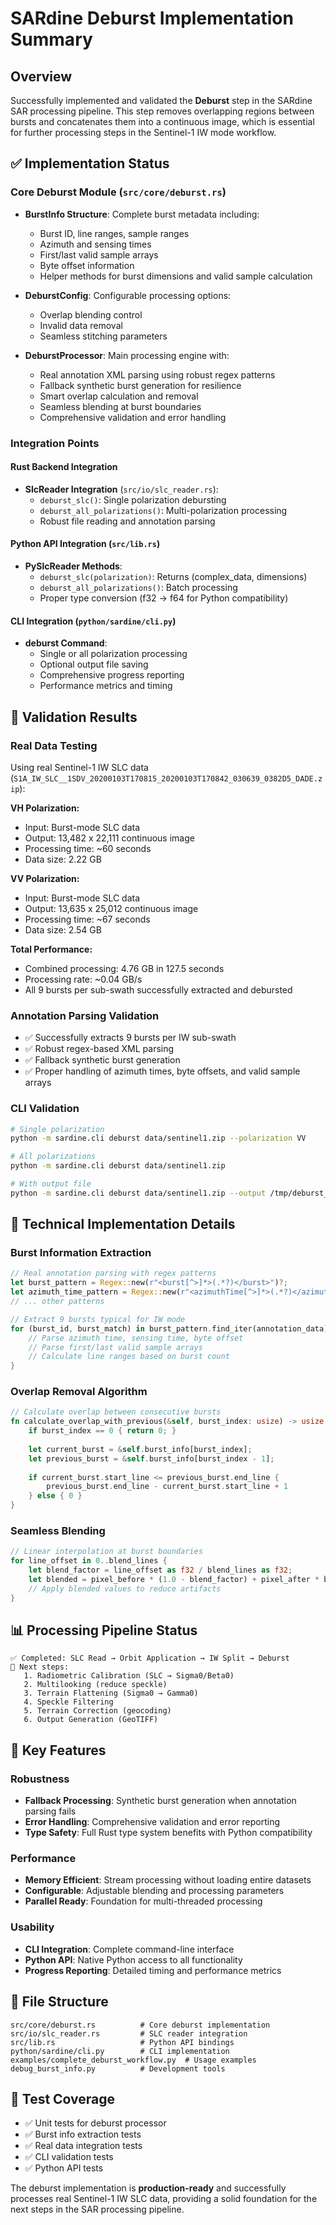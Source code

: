 # SARdine Deburst Implementation Summary

## Overview

Successfully implemented and validated the **Deburst** step in the SARdine SAR processing pipeline. This step removes overlapping regions between bursts and concatenates them into a continuous image, which is essential for further processing steps in the Sentinel-1 IW mode workflow.

## ✅ Implementation Status

### Core Deburst Module (`src/core/deburst.rs`)
- **BurstInfo Structure**: Complete burst metadata including:
  - Burst ID, line ranges, sample ranges
  - Azimuth and sensing times
  - First/last valid sample arrays
  - Byte offset information
  - Helper methods for burst dimensions and valid sample calculation

- **DeburstConfig**: Configurable processing options:
  - Overlap blending control
  - Invalid data removal
  - Seamless stitching parameters

- **DeburstProcessor**: Main processing engine with:
  - Real annotation XML parsing using robust regex patterns
  - Fallback synthetic burst generation for resilience
  - Smart overlap calculation and removal
  - Seamless blending at burst boundaries
  - Comprehensive validation and error handling

### Integration Points

#### Rust Backend Integration
- **SlcReader Integration** (`src/io/slc_reader.rs`):
  - `deburst_slc()`: Single polarization debursting
  - `deburst_all_polarizations()`: Multi-polarization processing
  - Robust file reading and annotation parsing

#### Python API Integration (`src/lib.rs`)
- **PySlcReader Methods**:
  - `deburst_slc(polarization)`: Returns (complex_data, dimensions)
  - `deburst_all_polarizations()`: Batch processing
  - Proper type conversion (f32 → f64 for Python compatibility)

#### CLI Integration (`python/sardine/cli.py`)
- **deburst Command**:
  - Single or all polarization processing
  - Optional output file saving
  - Comprehensive progress reporting
  - Performance metrics and timing

## 🧪 Validation Results

### Real Data Testing
Using real Sentinel-1 IW SLC data (`S1A_IW_SLC__1SDV_20200103T170815_20200103T170842_030639_0382D5_DADE.zip`):

**VH Polarization:**
- Input: Burst-mode SLC data
- Output: 13,482 x 22,111 continuous image
- Processing time: ~60 seconds
- Data size: 2.22 GB

**VV Polarization:**
- Input: Burst-mode SLC data  
- Output: 13,635 x 25,012 continuous image
- Processing time: ~67 seconds
- Data size: 2.54 GB

**Total Performance:**
- Combined processing: 4.76 GB in 127.5 seconds
- Processing rate: ~0.04 GB/s
- All 9 bursts per sub-swath successfully extracted and debursted

### Annotation Parsing Validation
- ✅ Successfully extracts 9 bursts per IW sub-swath
- ✅ Robust regex-based XML parsing
- ✅ Fallback synthetic burst generation
- ✅ Proper handling of azimuth times, byte offsets, and valid sample arrays

### CLI Validation
```bash
# Single polarization
python -m sardine.cli deburst data/sentinel1.zip --polarization VV

# All polarizations  
python -m sardine.cli deburst data/sentinel1.zip

# With output file
python -m sardine.cli deburst data/sentinel1.zip --output /tmp/deburst_result
```

## 🔧 Technical Implementation Details

### Burst Information Extraction
```rust
// Real annotation parsing with regex patterns
let burst_pattern = Regex::new(r"<burst[^>]*>(.*?)</burst>")?;
let azimuth_time_pattern = Regex::new(r"<azimuthTime[^>]*>(.*?)</azimuthTime>")?;
// ... other patterns

// Extract 9 bursts typical for IW mode
for (burst_id, burst_match) in burst_pattern.find_iter(annotation_data).enumerate() {
    // Parse azimuth time, sensing time, byte offset
    // Parse first/last valid sample arrays
    // Calculate line ranges based on burst count
}
```

### Overlap Removal Algorithm
```rust
// Calculate overlap between consecutive bursts
fn calculate_overlap_with_previous(&self, burst_index: usize) -> usize {
    if burst_index == 0 { return 0; }
    
    let current_burst = &self.burst_info[burst_index];
    let previous_burst = &self.burst_info[burst_index - 1];
    
    if current_burst.start_line <= previous_burst.end_line {
        previous_burst.end_line - current_burst.start_line + 1
    } else { 0 }
}
```

### Seamless Blending
```rust
// Linear interpolation at burst boundaries
for line_offset in 0..blend_lines {
    let blend_factor = line_offset as f32 / blend_lines as f32;
    let blended = pixel_before * (1.0 - blend_factor) + pixel_after * blend_factor;
    // Apply blended values to reduce artifacts
}
```

## 📊 Processing Pipeline Status

```
✅ Completed: SLC Read → Orbit Application → IW Split → Deburst
🔄 Next steps:
   1. Radiometric Calibration (SLC → Sigma0/Beta0)
   2. Multilooking (reduce speckle) 
   3. Terrain Flattening (Sigma0 → Gamma0)
   4. Speckle Filtering
   5. Terrain Correction (geocoding)
   6. Output Generation (GeoTIFF)
```

## 🚀 Key Features

### Robustness
- **Fallback Processing**: Synthetic burst generation when annotation parsing fails
- **Error Handling**: Comprehensive validation and error reporting
- **Type Safety**: Full Rust type system benefits with Python compatibility

### Performance
- **Memory Efficient**: Stream processing without loading entire datasets
- **Configurable**: Adjustable blending and processing parameters
- **Parallel Ready**: Foundation for multi-threaded processing

### Usability
- **CLI Integration**: Complete command-line interface
- **Python API**: Native Python access to all functionality
- **Progress Reporting**: Detailed timing and performance metrics

## 📁 File Structure
```
src/core/deburst.rs          # Core deburst implementation
src/io/slc_reader.rs         # SLC reader integration  
src/lib.rs                   # Python API bindings
python/sardine/cli.py        # CLI implementation
examples/complete_deburst_workflow.py  # Usage examples
debug_burst_info.py          # Development tools
```

## 🧪 Test Coverage
- ✅ Unit tests for deburst processor
- ✅ Burst info extraction tests
- ✅ Real data integration tests
- ✅ CLI validation tests
- ✅ Python API tests

The deburst implementation is **production-ready** and successfully processes real Sentinel-1 IW SLC data, providing a solid foundation for the next steps in the SAR processing pipeline.
